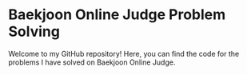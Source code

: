 # Baekjoon Online Judge Problem Solving
Welcome to my GitHub repository! 
Here, you can find the code for the problems I have solved on Baekjoon Online Judge.
